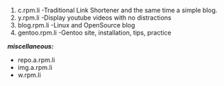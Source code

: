 1. c.rpm.li -Traditional Link Shortener and the same time a simple blog.
2. y.rpm.li -Display youtube videos with no distractions
3. blog.rpm.li -Linux and OpenSource blog
4. gentoo.rpm.li -Gentoo site, installation, tips, practice

***miscellaneous:***

* repo.a.rpm.li
* img.a.rpm.li
* w.rpm.li
